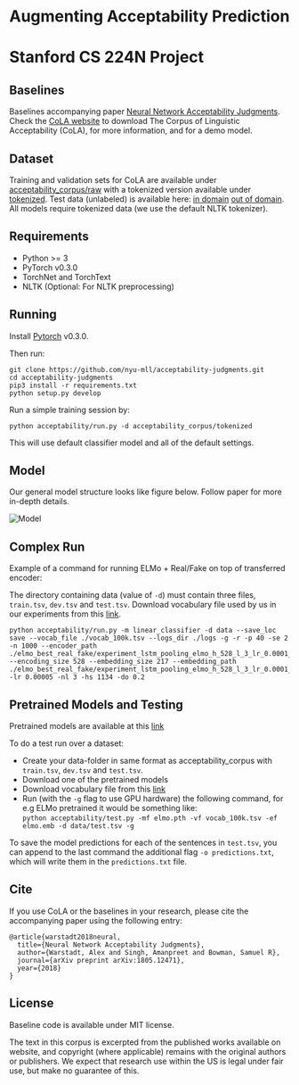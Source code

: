 # Augmenting Acceptability Prediction
# Stanford CS 224N Project

## Baselines

Baselines accompanying paper [Neural Network Acceptability Judgments](https://www.nyu.edu/projects/bowman/neural_network_acceptability.pdf). Check the [CoLA website](https://nyu-mll.github.io/CoLA) to download The Corpus of Linguistic Acceptability (CoLA), for more information, and for a demo model.

## Dataset

Training and validation sets for CoLA are available under [acceptability_corpus/raw](acceptability_corpus/raw) with a tokenized version available under [tokenized](acceptability_corpus/tokenized). Test data (unlabeled) is available here: [in domain](https://www.kaggle.com/c/cola-in-domain-open-evaluation) [out of domain](https://www.kaggle.com/c/cola-out-of-domain-open-evaluation). All models require tokenized data (we use the default NLTK tokenizer).

## Requirements

- Python >= 3
- PyTorch v0.3.0
- TorchNet and TorchText
- NLTK (Optional: For NLTK preprocessing)

## Running

Install [Pytorch](https://pytorch.org/) v0.3.0.

Then run:

```
git clone https://github.com/nyu-mll/acceptability-judgments.git
cd acceptability-judgments
pip3 install -r requirements.txt
python setup.py develop
```

Run a simple training session by:

`python acceptability/run.py -d acceptability_corpus/tokenized`

This will use default classifier model and all of the default settings.

## Model

Our general model structure looks like figure below. Follow paper for more in-depth details.

![Model](https://i.imgur.com/eI4tNvd.png)

## Complex Run

Example of a command for running ELMo + Real/Fake on top of transferred encoder:

The directory containing data (value of `-d`) must contain three files, `train.tsv`, `dev.tsv` and `test.tsv`. Download vocabulary file used by us in our experiments from this [link](https://drive.google.com/file/d/14HNMByzrUM2ZJBjOqCzelFz5yJMHskFb/view?usp=sharing).

```
python acceptability/run.py -m linear_classifier -d data --save_loc save --vocab_file ./vocab_100k.tsv --logs_dir ./logs -g -r -p 40 -se 2 -n 1000 --encoder_path ./elmo_best_real_fake/experiment_lstm_pooling_elmo_h_528_l_3_lr_0.0001_e_360_do_0.2.pth --encoding_size 528 --embedding_size 217 --embedding_path ./elmo_best_real_fake/experiment_lstm_pooling_elmo_h_528_l_3_lr_0.0001_e_360_do_0.2.emb -lr 0.00005 -nl 3 -hs 1134 -do 0.2
```

## Pretrained Models and Testing

Pretrained models are available at this [link](https://drive.google.com/drive/folders/1HoHjdkc68fh7MTUBKAGZETGH5jfjsXR8?usp=sharing)

To do a test run over a dataset:

- Create your data-folder in same format as acceptability_corpus with `train.tsv`, `dev.tsv` and `test.tsv`.
- Download one of the pretrained models
- Download vocabulary file from this [link](https://drive.google.com/file/d/14HNMByzrUM2ZJBjOqCzelFz5yJMHskFb/view?usp=sharing)
- Run (with the `-g` flag to use GPU hardware) the following command, for e.g ELMo pretrained it would be something like:  
  `python acceptability/test.py -mf elmo.pth -vf vocab_100k.tsv -ef elmo.emb -d data/test.tsv -g`

To save the model predictions for each of the sentences in `test.tsv`, you can append to the last command the additional flag `-o predictions.txt`, which will write them in the `predictions.txt` file.

## Cite

If you use CoLA or the baselines in your research, please cite the accompanying paper using the following entry:

```
@article{warstadt2018neural,
  title={Neural Network Acceptability Judgments},
  author={Warstadt, Alex and Singh, Amanpreet and Bowman, Samuel R},
  journal={arXiv preprint arXiv:1805.12471},
  year={2018}
}
```

## License

Baseline code is available under MIT license.

The text in this corpus is excerpted from the published works available on website, and copyright (where applicable) remains with the original authors or publishers. We expect that research use within the US is legal under fair use, but make no guarantee of this.
